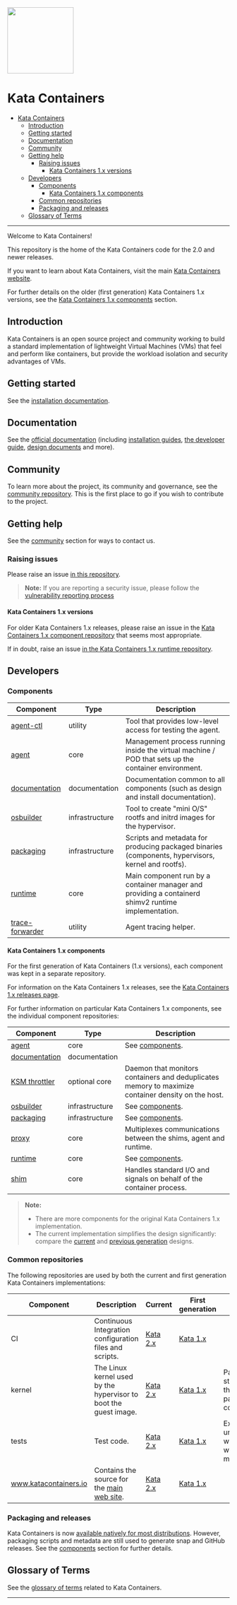 <img src="https://www.openstack.org/assets/kata/kata-vertical-on-white.png" width="150">

# Kata Containers

* [Kata Containers](#kata-containers)
    * [Introduction](#introduction)
    * [Getting started](#getting-started)
    * [Documentation](#documentation)
    * [Community](#community)
    * [Getting help](#getting-help)
        * [Raising issues](#raising-issues)
            * [Kata Containers 1.x versions](#kata-containers-1x-versions)
    * [Developers](#developers)
        * [Components](#components)
            * [Kata Containers 1.x components](#kata-containers-1x-components)
        * [Common repositories](#common-repositories)
        * [Packaging and releases](#packaging-and-releases)
    * [Glossary of Terms](#glossary-of-terms)

---

Welcome to Kata Containers!

This repository is the home of the Kata Containers code for the 2.0 and newer
releases.

If you want to learn about Kata Containers, visit the main
[Kata Containers website](https://katacontainers.io).

For further details on the older (first generation) Kata Containers 1.x
versions, see the
[Kata Containers 1.x components](#kata-containers-1x-components)
section.

## Introduction

Kata Containers is an open source project and community working to build a
standard implementation of lightweight Virtual Machines (VMs) that feel and
perform like containers, but provide the workload isolation and security
advantages of VMs.

## Getting started

See the [installation documentation](docs/install).

## Documentation

See the [official documentation](docs)
(including [installation guides](docs/install),
[the developer guide](docs/Developer-Guide.md),
[design documents](docs/design) and more).

## Community

To learn more about the project, its community and governance, see the
[community repository](https://github.com/kata-containers/community). This is
the first place to go if you wish to contribute to the project.

## Getting help

See the [community](#community) section for ways to contact us.

### Raising issues

Please raise an issue
[in this repository](https://github.com/kata-containers/kata-containers/issues).

> **Note:**
> If you are reporting a security issue, please follow the [vulnerability reporting process](https://github.com/kata-containers/community#vulnerability-handling)

#### Kata Containers 1.x versions

For older Kata Containers 1.x releases, please raise an issue in the
[Kata Containers 1.x component repository](#kata-containers-1x-components)
that seems most appropriate.

If in doubt, raise an issue
[in the Kata Containers 1.x runtime repository](https://github.com/kata-containers/runtime/issues).

## Developers

### Components

| Component | Type | Description |
|-|-|-|
| [agent-ctl](tools/agent-ctl) | utility | Tool that provides low-level access for testing the agent. |
| [agent](src/agent) | core | Management process running inside the virtual machine / POD that sets up the container environment. |
| [documentation](docs) | documentation | Documentation common to all components (such as design and install documentation). |
| [osbuilder](tools/osbuilder) | infrastructure | Tool to create "mini O/S" rootfs and initrd images for the hypervisor. |
| [packaging](tools/packaging) | infrastructure | Scripts and metadata for producing packaged binaries<br/>(components, hypervisors, kernel and rootfs). |
| [runtime](src/runtime) | core | Main component run by a container manager and providing a containerd shimv2 runtime implementation. |
| [trace-forwarder](src/trace-forwarder) | utility | Agent tracing helper. |

#### Kata Containers 1.x components

For the first generation of Kata Containers (1.x versions), each component was
kept in a separate repository.

For information on the Kata Containers 1.x releases, see the
[Kata Containers 1.x releases page](https://github.com/kata-containers/runtime/releases).

For further information on particular Kata Containers 1.x components, see the
individual component repositories:

| Component | Type | Description |
|-|-|-|
| [agent](https://github.com/kata-containers/agent) | core | See [components](#components). |
| [documentation](https://github.com/kata-containers/documentation) | documentation | |
| [KSM throttler](https://github.com/kata-containers/ksm-throttler) | optional core | Daemon that monitors containers and deduplicates memory to maximize container density on the host. |
| [osbuilder](https://github.com/kata-containers/osbuilder) | infrastructure | See [components](#components). |
| [packaging](https://github.com/kata-containers/packaging) | infrastructure | See [components](#components). |
| [proxy](https://github.com/kata-containers/proxy) | core | Multiplexes communications between the shims, agent and runtime. |
| [runtime](https://github.com/kata-containers/runtime) | core | See [components](#components). |
| [shim](https://github.com/kata-containers/shim) | core | Handles standard I/O and signals on behalf of the container process. |

> **Note:**
>
> - There are more components for the original Kata Containers 1.x implementation.
> - The current implementation simplifies the design significantly:
>   compare the [current](docs/design/architecture.md) and
>   [previous generation](https://github.com/kata-containers/documentation/blob/master/design/architecture.md)
>   designs.

### Common repositories

The following repositories are used by both the current and first generation Kata Containers implementations:

| Component | Description | Current | First generation | Notes |
|-|-|-|-|-|
| CI | Continuous Integration configuration files and scripts. | [Kata 2.x](https://github.com/kata-containers/ci/tree/main) | [Kata 1.x](https://github.com/kata-containers/ci/tree/master) | |
| kernel | The Linux kernel used by the hypervisor to boot the guest image. | [Kata 2.x][kernel] | [Kata 1.x][kernel] | Patches are stored in the packaging component. |
| tests | Test code. | [Kata 2.x](https://github.com/kata-containers/tests/tree/main) | [Kata 1.x](https://github.com/kata-containers/tests/tree/master) | Excludes unit tests which live with the main code. |
| www.katacontainers.io | Contains the source for the [main web site](https://www.katacontainers.io). | [Kata 2.x][github-katacontainers.io] | [Kata 1.x][github-katacontainers.io] | | |

### Packaging and releases

Kata Containers is now
[available natively for most distributions](docs/install/README.md#packaged-installation-methods).
However, packaging scripts and metadata are still used to generate snap and GitHub releases. See
the [components](#components) section for further details.

## Glossary of Terms

See the [glossary of terms](Glossary.md) related to Kata Containers.

---

[kernel]: https://www.kernel.org
[github-katacontainers.io]: https://github.com/kata-containers/www.katacontainers.io
